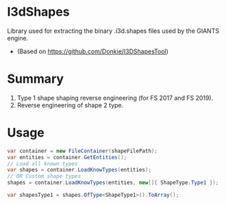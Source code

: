 # I3dShapes
Library used for extracting the binary .i3d.shapes files used by the GIANTS engine.
* (Based on https://github.com/Donkie/I3DShapesTool)

# Summary
1. Type 1 shape shaping reverse engineering (for FS 2017 and FS 2019).
2. Reverse engineering of shape 2 type.

# Usage
```C#
var container = new FileContainer(shapeFilePath);
var entities = container.GetEntities();
// Load all known types
var shapes = container.LoadKnowTypes(entities);
// OR Custom shape types
shapes = container.LoadKnowTypes(entities, new[]{ ShapeType.Type1 });

var shapesType1 = shapes.OfType<ShapeType1>().ToArray();
```

